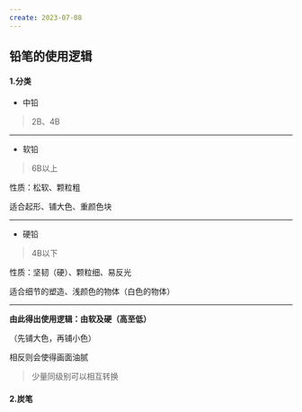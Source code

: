 ```yaml
---
create: 2023-07-08
---
```

## 铅笔的使用逻辑

#### 1.分类

* 中铅

> 2B、4B

---

* 软铅

> 6B以上

性质：松软、颗粒粗

适合起形、铺大色、重颜色块  

---

* 硬铅

> 4B以下

性质：坚韧（硬）、颗粒细、易反光

适合细节的塑造、浅颜色的物体（白色的物体）

---

**由此得出使用逻辑：由软及硬（高至低）**

（先铺大色，再铺小色）

相反则会使得画面油腻



> 少量同级别可以相互转换



#### 2.炭笔